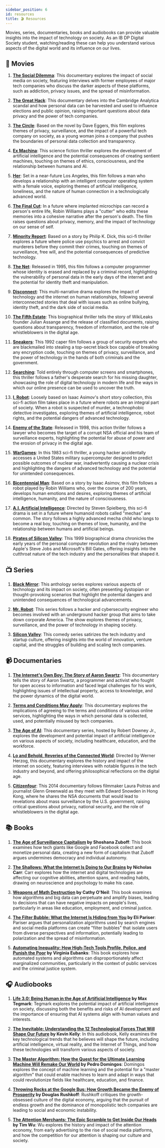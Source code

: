 ```yaml
---
sidebar_position: 6
id: resources
title: 🎬 Resources
---
```


Movies, series, documentaries, books and audiobooks can provide valuable insights into the impact of technology on society. As an IB DP Digital Society student, watching/reading these can help you understand various aspects of the digital world and its influence on our lives.

## 🎥 Movies

1. **[The Social Dilemma](https://www.imdb.com/title/tt11464826/)**: This documentary explores the impact of social media on society, featuring interviews with former employees of major tech companies who discuss the darker aspects of these platforms, such as addiction, privacy issues, and the spread of misinformation.

2. **[The Great Hack](https://www.imdb.com/title/tt9358204/)**: This documentary delves into the Cambridge Analytica scandal and how personal data can be harvested and used to influence elections and public opinion, raising important questions about data privacy and the power of tech companies.

3. **[The Circle](https://www.imdb.com/title/tt4287320/)**: Based on the novel by Dave Eggers, this film explores themes of privacy, surveillance, and the impact of a powerful tech company on society, as a young woman joins a company that pushes the boundaries of personal data collection and transparency.

4. **[Ex Machina](https://www.imdb.com/title/tt0470752/)**: This science fiction thriller explores the development of artificial intelligence and the potential consequences of creating sentient machines, touching on themes of ethics, consciousness, and the relationship between humans and AI.

5. **[Her](https://www.imdb.com/title/tt1798709/)**: Set in a near-future Los Angeles, this film follows a man who develops a relationship with an intelligent computer operating system with a female voice, exploring themes of artificial intelligence, loneliness, and the nature of human connection in a technologically advanced world.

6. **[The Final Cut](https://www.imdb.com/title/tt0364343/)**: In a future where implanted microchips can record a person's entire life, Robin Williams plays a "cutter" who edits these memories into a cohesive narrative after the person's death. The film raises questions about privacy, memory, and the impact of technology on our sense of self.

7. **[Minority Report](https://www.imdb.com/title/tt0181689/)**: Based on a story by Philip K. Dick, this sci-fi thriller explores a future where police use psychics to arrest and convict murderers before they commit their crimes, touching on themes of surveillance, free will, and the potential consequences of predictive technology.

8. **[The Net](https://www.imdb.com/title/tt0113957/)**: Released in 1995, this film follows a computer programmer whose identity is erased and replaced by a criminal record, highlighting the vulnerability of personal data in the early days of the internet and the potential for identity theft and manipulation.

9. **[Disconnect](https://www.imdb.com/title/tt1433811/)**: This multi-narrative drama explores the impact of technology and the internet on human relationships, following several interconnected stories that deal with issues such as online bullying, identity theft, and the dark side of social media.

10. **[The Fifth Estate](https://www.imdb.com/title/tt1837703/)**: This biographical thriller tells the story of WikiLeaks founder Julian Assange and the release of classified documents, raising questions about transparency, freedom of information, and the role of whistleblowers in the digital age.

11. **[Sneakers](https://www.imdb.com/title/tt0105435/)**: This 1992 caper film follows a group of security experts who are blackmailed into stealing a top-secret black box capable of breaking any encryption code, touching on themes of privacy, surveillance, and the power of technology in the hands of both criminals and the government.

12. **[Searching](https://www.imdb.com/title/tt7668870/)**: Told entirely through computer screens and smartphones, this thriller follows a father's desperate search for his missing daughter, showcasing the role of digital technology in modern life and the ways in which our online presence can be used to uncover the truth.

13. **[I, Robot](https://www.imdb.com/title/tt0343818/)**: Loosely based on Isaac Asimov's short story collection, this sci-fi action film takes place in a future where robots are an integral part of society. When a robot is suspected of murder, a technophobic detective investigates, exploring themes of artificial intelligence, robot rights, and the potential dangers of advanced technology.

14. **[Enemy of the State](https://www.imdb.com/title/tt0120660/)**: Released in 1998, this action thriller follows a lawyer who becomes the target of a corrupt NSA official and his team of surveillance experts, highlighting the potential for abuse of power and the erosion of privacy in the digital age.

15. **[WarGames](https://www.imdb.com/title/tt0086567/)**: In this 1983 sci-fi thriller, a young hacker accidentally accesses a United States military supercomputer designed to predict possible outcomes of nuclear war, inadvertently causing a nuclear crisis and highlighting the dangers of advanced technology and the potential for unintended consequences.

16. **[Bicentennial Man](https://www.imdb.com/title/tt0182789/)**: Based on a story by Isaac Asimov, this film follows a robot played by Robin Williams who, over the course of 200 years, develops human emotions and desires, exploring themes of artificial intelligence, humanity, and the nature of consciousness.

17. **[A.I. Artificial Intelligence](https://www.imdb.com/title/tt0212720/)**: Directed by Steven Spielberg, this sci-fi drama is set in a future where humanoid robots called "mechas" are common. The story follows a highly advanced mecha child who longs to become a real boy, touching on themes of love, humanity, and the relationship between humans and artificial beings.

18. **[Pirates of Silicon Valley](https://www.imdb.com/title/tt0168122/)**: This 1999 biographical drama chronicles the early years of the personal computer revolution and the rivalry between Apple's Steve Jobs and Microsoft's Bill Gates, offering insights into the cutthroat nature of the tech industry and the personalities that shaped it.

## 📺 Series

1. **[Black Mirror](https://www.imdb.com/title/tt2085059/)**: This anthology series explores various aspects of technology and its impact on society, often presenting dystopian or thought-provoking scenarios that highlight the potential dangers and unintended consequences of technological advancements.

2. **[Mr. Robot](https://www.imdb.com/title/tt4158110/)**: This series follows a hacker and cybersecurity engineer who becomes involved with an underground hacker group that aims to take down corporate America. The show explores themes of privacy, surveillance, and the power of technology in shaping society.

3. **[Silicon Valley](https://www.imdb.com/title/tt2575988/)**: This comedy series satirizes the tech industry and startup culture, offering insights into the world of innovation, venture capital, and the struggles of building and scaling tech companies.

## 📹 Documentaries

1. **[The Internet's Own Boy: The Story of Aaron Swartz](https://www.imdb.com/title/tt3268458/)**: This documentary tells the story of Aaron Swartz, a programmer and activist who fought for open access to information and faced legal challenges for his work, highlighting issues of intellectual property, access to knowledge, and the power dynamics of the digital world.

2. **[Terms and Conditions May Apply](https://www.imdb.com/title/tt2084953/)**: This documentary explores the implications of agreeing to the terms and conditions of various online services, highlighting the ways in which personal data is collected, used, and potentially misused by tech companies.

3. **[The Age of AI](https://www.imdb.com/title/tt8421554)**: This documentary series, hosted by Robert Downey Jr., explores the development and potential impact of artificial intelligence on various aspects of society, including healthcare, education, and the workforce.

4. **[Lo and Behold, Reveries of the Connected World](https://www.imdb.com/title/tt5275828/)**: Directed by Werner Herzog, this documentary explores the history and impact of the internet on society, featuring interviews with notable figures in the tech industry and beyond, and offering philosophical reflections on the digital age.

5. **[Citizenfour](https://www.imdb.com/title/tt4044364/)**: This 2014 documentary follows filmmaker Laura Poitras and journalist Glenn Greenwald as they meet with Edward Snowden in Hong Kong, where he shares the NSA documents that would lead to revelations about mass surveillance by the U.S. government, raising critical questions about privacy, national security, and the role of whistleblowers in the digital age.

## 📚 Books 

1. **[The Age of Surveillance Capitalism](https://www.goodreads.com/book/show/26195941-the-age-of-surveillance-capitalism) by Shoshana Zuboff**: This book examines how tech giants like Google and Facebook collect and monetize personal data, creating a new form of capitalism that Zuboff argues undermines democracy and individual autonomy.

2. **[The Shallows: What the Internet Is Doing to Our Brains](https://www.goodreads.com/book/show/9778945-the-shallows) by Nicholas Carr**: Carr explores how the internet and digital technologies are affecting our cognitive abilities, attention spans, and reading habits, drawing on neuroscience and psychology to make his case.

3. **[Weapons of Math Destruction](https://www.goodreads.com/book/show/28186015-weapons-of-math-destruction) by Cathy O'Neil**: This book examines how algorithms and big data can perpetuate and amplify biases, leading to decisions that can have negative impacts on people's lives, particularly in areas like education, employment, and criminal justice.

4. **[The Filter Bubble: What the Internet Is Hiding from You](https://www.goodreads.com/book/show/10596103-the-filter-bubble) by Eli Pariser**: Pariser argues that personalization algorithms used by search engines and social media platforms can create "filter bubbles" that isolate users from diverse perspectives and information, potentially leading to polarization and the spread of misinformation.

5. **[Automating Inequality: How High-Tech Tools Profile, Police, and Punish the Poor](https://www.goodreads.com/book/show/34964830-automating-inequality) by Virginia Eubanks**: This book explores how automated systems and algorithms can disproportionately affect marginalized communities, particularly in the context of public services and the criminal justice system.

## 🎧 Audiobooks

1. **[Life 3.0: Being Human in the Age of Artificial Intelligence](https://www.audible.com/pd/Life-30-Audiobook/B0742K1G4Q) by Max Tegmark**: Tegmark explores the potential impact of artificial intelligence on society, discussing both the benefits and risks of AI development and the importance of ensuring that AI systems align with human values and interests.

2. **[The Inevitable: Understanding the 12 Technological Forces That Will Shape Our Future](https://www.audible.com/pd/The-Inevitable-Audiobook/B01EB3PMYK) by Kevin Kelly**: In this audiobook, Kelly examines the key technological trends that he believes will shape the future, including artificial intelligence, virtual reality, and the Internet of Things, and how these technologies will transform various aspects of society.

3. **[The Master Algorithm: How the Quest for the Ultimate Learning Machine Will Remake Our World](https://www.audible.com/pd/The-Master-Algorithm-Audiobook/B014X1DS8W) by Pedro Domingos**: Domingos explores the concept of machine learning and the potential for a "master algorithm" that could enable machines to learn and adapt in ways that could revolutionize fields like healthcare, education, and finance.

4. **[Throwing Rocks at the Google Bus: How Growth Became the Enemy of Prosperity](https://www.audible.com/pd/Throwing-Rocks-at-the-Google-Bus-Audiobook/B01A7L4CEG) by Douglas Rushkoff**: Rushkoff critiques the growth-obsessed culture of the digital economy, arguing that the pursuit of endless growth and the dominance of monopolistic tech companies are leading to social and economic instability.

5. **[The Attention Merchants: The Epic Scramble to Get Inside Our Heads](https://www.audible.com/pd/The-Attention-Merchants-Audiobook/B01LX194EX) by Tim Wu**: Wu explores the history and impact of the attention economy, from early advertising to the rise of social media platforms, and how the competition for our attention is shaping our culture and society.